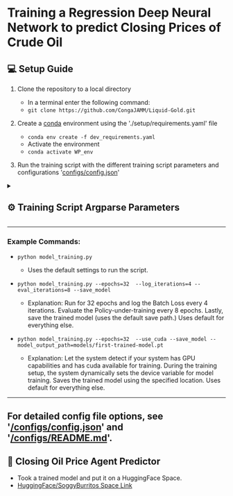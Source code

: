 # Training a Regression Deep Neural Network to predict Closing Prices of Crude Oil

## 💻 Setup Guide
1. Clone the repository to a local directory
    - In a terminal enter the following command:
    - ```git clone https://github.com/CongaJAMM/Liquid-Gold.git```

2. Create a [conda](https://docs.conda.io/projects/conda/en/latest/user-guide/install/) environment using the './setup/requirements.yaml' file
    - ```conda env create -f dev_requirements.yaml```
    - Activate the environment 
    - ```conda activate WP_env```

3. Run the training script with the different training script parameters and configurations '[configs/config.json](configs/config.json)'

<details>
  <summary><h2>⚙️ Training Script Argparse Parameters</h2></summary>

- `--epochs`  
  - **Type**: `int`  
  - **Default**: See '[/configs/README.md](/configs/README.md)' for default value. 
  - **Description**: Number of training epochs to run.

- `--learning_rate`  
  - **Type**: `float`  
  - **Default**: See '[/configs/README.md](/configs/README.md)' for default value. 
  - **Description**: Learning rate used by the optimizer.

- `--max_grad_norm`  
  - **Type**: `float`  
  - **Default**: See '[/configs/README.md](/configs/README.md)' for default value.
  - **Description**: The Maximum L2 Norm of the gradients for Gradient Clipping.

- `--dataloader_batch_size`  
  - **Type**: `int`  
  - **Default**: See '[/configs/README.md](/configs/README.md)' for default value.  
  - **Description**: Batch size used by the dataloaders for training, validation, and testing.

- `--dataloader_pin_memory`  
  - **Type**: `bool`  
  - **Default**: False
  - **Description**: Use flag to enable pinned memory in dataloaders (enabled by default).

- `--dataloader_num_workers`  
  - **Type**: `int`  
  - **Default**: See '[/configs/README.md](/configs/README.md)' for default value.  
  - **Description**: Number of subprocesses to use for data loading.

- `--log_iterations`  
  - **Type**: `int`  
  - **Default**: See '[/configs/README.md](/configs/README.md)' for default value.  
  - **Description**: Frequency (in iterations) to log training progress.

- `--eval_iterations`  
  - **Type**: `int`  
  - **Default**: See '[/configs/README.md](/configs/README.md)' for default value.  
  - **Description**: Frequency (in iterations) to evaluate the model.

- `--use_cuda`  
  - **Type**: `bool`  
  - **Default**: False  
  - **Description**: Use flag to enable CUDA for training if available.

- `--device`  
  - **Type**: `str`  
  - **Default**: See '[/configs/README.md](/configs/README.md)' for default value.  
  - **Description**: Device to use for training (e.g., `"cpu"`, `"cuda:0"`). Overrides `--use_cuda`.

- `--save_model`  
  - **Type**: `bool`  
  - **Default**: False
  - **Description**: Use flag to save the trained model after training.

- `--model_output_path`  
  - **Type**: `str`  
  - **Default**: See '[/configs/README.md](/configs/README.md)' for default value. 
  - **Description**: File path to save the trained model.

</details>

---

### Example Commands:
- ```python model_training.py```
    - Uses the default settings to run the script.
    
- ```python model_training.py --epochs=32  --log_iterations=4 --eval_iterations=8 --save_model```
    - Explanation: Run for 32 epochs and log the Batch Loss every 4 iterations. Evaluate the Policy-under-training every 8 epochs. Lastly, save the trained model (uses the default save path.) Uses default for everything else.
    
    
- ```python model_training.py --epochs=32  --use_cuda --save_model --model_output_path=models/first-trained-model.pt```
    - Explanation: Let the system detect if your system has GPU capabilities and has cuda available for training. During the training setup, the system dynamically sets the device variable for model training. Saves the trained model using the specified location. Uses default for everything else.

---

## For detailed config file options, see '[/configs/config.json](/configs/config.json)' and '[/configs/README.md](/configs/README.md)'.

## 🤖 Closing Oil Price Agent Predictor
  - Took a trained model and put it on a HuggingFace Space.
  - [HuggingFace/SoggyBurritos Space Link](https://huggingface.co/spaces/SoggyBurritos/Liquid_Gold)